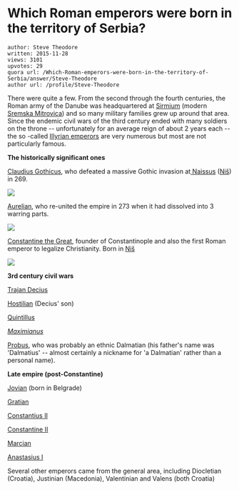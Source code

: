 # Which Roman emperors were born in the territory of Serbia?

	author: Steve Theodore
	written: 2015-11-28
	views: 3101
	upvotes: 29
	quora url: /Which-Roman-emperors-were-born-in-the-territory-of-Serbia/answer/Steve-Theodore
	author url: /profile/Steve-Theodore


There were quite a few. From the second through the fourth centuries, the Roman army of the Danube was headquartered at [Sirmium](https://en.wikipedia.org/wiki/Sirmium) (modern [Sremska Mitrovica](https://en.wikipedia.org/wiki/Sremska_Mitrovica)) and so many military families grew up around that area. Since the endemic civil wars of the third century ended with many soldiers on the throne -- unfortunately for an average reign of about 2 years each -- the so -called [Illyrian emperors](https://en.wikipedia.org/wiki/Illyrian_emperors) are very numerous but most are not particularly famous. 

__The historically significant ones__ 


[Claudius Gothicus](https://en.wikipedia.org/wiki/Claudius_Gothicus), who defeated a massive Gothic invasion at[ Naissus](https://en.wikipedia.org/wiki/Battle_of_Naissus) ([Niš](https://en.wikipedia.org/wiki/Ni%C5%A1)) in 269. 


![](https://qph.fs.quoracdn.net/main-qimg-57a0b376a5ea35895abad87e15b40cdc-c)

[Aurelian](https://en.wikipedia.org/wiki/Aurelian), who re-united the empire in 273 when it had dissolved into 3 warring parts. 


![](https://qph.fs.quoracdn.net/main-qimg-9696b69b750841201bbb172cae3862ab)

[Constantine the Great](https://en.wikipedia.org/wiki/Constantine_the_Great), founder of Constantinople and also the first Roman emperor to legalize Christianity. Born in [Niš](https://en.wikipedia.org/wiki/Ni%C5%A1)


![](https://qph.fs.quoracdn.net/main-qimg-a41cd2432853303b5485d0911d721cf5-c)





__3rd century civil wars__ 


[Trajan Decius](https://en.wikipedia.org/wiki/Decius)

[Hostilian](https://en.wikipedia.org/wiki/Hostilian) (Decius' son)

[Quintillus](https://en.wikipedia.org/wiki/Quintillus)

_[Maximianus](https://en.wikipedia.org/wiki/Maximian)_ 

[Probus](https://en.wikipedia.org/wiki/Marcus_Aurelius_Probus), who was probably an ethnic Dalmatian (his father's name was 'Dalmatius' -- almost certainly a nickname for 'a Dalmatian' rather than a personal name).


__Late empire (post-Constantine)__ 


[Jovian](https://en.wikipedia.org/wiki/Jovian_(emperor)) (born in Belgrade)

[Gratian](https://en.wikipedia.org/wiki/Gratian)

[Constantius II](https://en.wikipedia.org/wiki/Constantius_II)

[Constantine II ](https://en.wikipedia.org/wiki/Constantine_II_(emperor))

[Marcian](https://en.wikipedia.org/wiki/Marcian)

[Anastasius I](https://en.wikipedia.org/wiki/Anastasius_I_(emperor))


Several other emperors came from the general area, including Diocletian (Croatia), Justinian (Macedonia), Valentinian and Valens (both Croatia)

